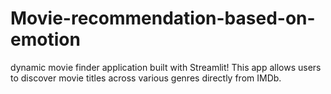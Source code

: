 # Movie-recommendation-based-on-emotion
dynamic movie finder application built with Streamlit! This app allows users to discover movie titles across various genres directly from IMDb.
